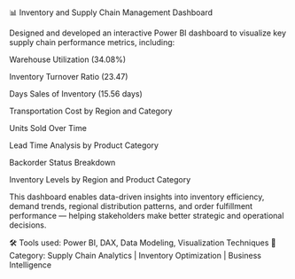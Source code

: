 📊 Inventory and Supply Chain Management Dashboard

Designed and developed an interactive Power BI dashboard to visualize key supply chain performance metrics, including:

Warehouse Utilization (34.08%)

Inventory Turnover Ratio (23.47)

Days Sales of Inventory (15.56 days)

Transportation Cost by Region and Category

Units Sold Over Time

Lead Time Analysis by Product Category

Backorder Status Breakdown

Inventory Levels by Region and Product Category

This dashboard enables data-driven insights into inventory efficiency, demand trends, regional distribution patterns, and order fulfillment performance — helping stakeholders make better strategic and operational decisions.

🛠 Tools used: Power BI, DAX, Data Modeling, Visualization Techniques
📁 Category: Supply Chain Analytics | Inventory Optimization | Business Intelligence

